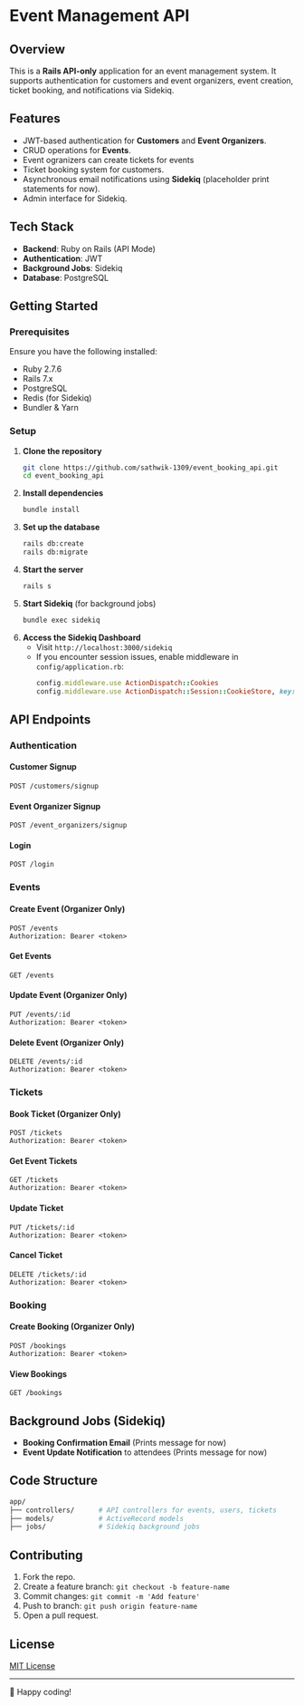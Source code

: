# Event Management API

## Overview
This is a **Rails API-only** application for an event management system. It supports authentication for customers and event organizers, event creation, ticket booking, and notifications via Sidekiq.

## Features
- JWT-based authentication for **Customers** and **Event Organizers**.
- CRUD operations for **Events**.
- Event ogranizers can create tickets for events
- Ticket booking system for customers.
- Asynchronous email notifications using **Sidekiq** (placeholder print statements for now).
- Admin interface for Sidekiq.

## Tech Stack
- **Backend**: Ruby on Rails (API Mode)
- **Authentication**: JWT
- **Background Jobs**: Sidekiq
- **Database**: PostgreSQL

## Getting Started

### Prerequisites
Ensure you have the following installed:
- Ruby 2.7.6
- Rails 7.x
- PostgreSQL
- Redis (for Sidekiq)
- Bundler & Yarn

### Setup
1. **Clone the repository**
   ```sh
   git clone https://github.com/sathwik-1309/event_booking_api.git
   cd event_booking_api
   ```
2. **Install dependencies**
   ```sh
   bundle install
   ```
3. **Set up the database**
   ```sh
   rails db:create
   rails db:migrate
   ```
4. **Start the server**
   ```sh
   rails s
   ```
5. **Start Sidekiq** (for background jobs)
   ```sh
   bundle exec sidekiq
   ```
6. **Access the Sidekiq Dashboard**
   - Visit `http://localhost:3000/sidekiq`
   - If you encounter session issues, enable middleware in `config/application.rb`:
     ```ruby
     config.middleware.use ActionDispatch::Cookies
     config.middleware.use ActionDispatch::Session::CookieStore, key: '_session'
     ```

## API Endpoints

### Authentication
#### **Customer Signup**
```http
POST /customers/signup
```
#### **Event Organizer Signup**
```http
POST /event_organizers/signup
```
#### **Login**
```http
POST /login
```

### Events
#### **Create Event** (Organizer Only)
```http
POST /events
Authorization: Bearer <token>
```
#### **Get Events**
```http
GET /events
```
#### **Update Event** (Organizer Only)
```http
PUT /events/:id
Authorization: Bearer <token>
```
#### **Delete Event** (Organizer Only)
```http
DELETE /events/:id
Authorization: Bearer <token>
```

### Tickets
#### **Book Ticket** (Organizer Only)
```http
POST /tickets
Authorization: Bearer <token>
```
#### **Get Event Tickets**
```http
GET /tickets
Authorization: Bearer <token>
```

#### **Update Ticket**
```http
PUT /tickets/:id
Authorization: Bearer <token>
```

#### **Cancel Ticket**
```http
DELETE /tickets/:id
Authorization: Bearer <token>
```

### Booking
#### **Create Booking** (Organizer Only)
```http
POST /bookings
Authorization: Bearer <token>
```
#### **View Bookings**
```http
GET /bookings
```

## Background Jobs (Sidekiq)
- **Booking Confirmation Email** (Prints message for now)
- **Event Update Notification** to attendees (Prints message for now)

## Code Structure
```sh
app/
├── controllers/      # API controllers for events, users, tickets
├── models/           # ActiveRecord models
├── jobs/             # Sidekiq background jobs
```

## Contributing
1. Fork the repo.
2. Create a feature branch: `git checkout -b feature-name`
3. Commit changes: `git commit -m 'Add feature'`
4. Push to branch: `git push origin feature-name`
5. Open a pull request.

## License
[MIT License](LICENSE)

---
🚀 Happy coding!

